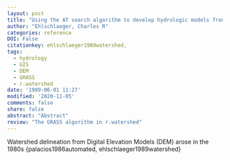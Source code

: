 ```yaml
---
layout: post
title: "Using the AT search algorithm to develop hydrologic models from digital elevation data"
author: "Ehlschlaeger, Charles R"
categories: reference
DOI: False
citationkey: ehlschlaeger1989watershed,
tags:
  - hydrology
  - GIS
  - DEM
  - GRASS
  - r.watershed
date: '1989-06-01 11:27'
modified: '2020-11-05'
comments: false
share: false
abstract: "Abstract"
review: "The GRASS algorithm in r.watershed"
---
```


Watershed delineation from Digital Elevation Models (DEM) arose in the 1980s {palacios1986automated, ehlschlaeger1989watershed}
